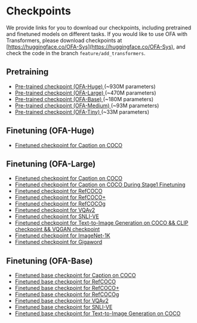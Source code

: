 # Checkpoints

We provide links for you to download our checkpoints, including pretrained and finetuned models on different tasks. If you would like to use OFA with Transformers, please download checkpoints at [https://huggingface.co/OFA-Sys](https://huggingface.co/OFA-Sys), and check the code in the branch `feature/add_transformers`. 

## Pretraining
* <a href="https://ofa-beijing.oss-cn-beijing.aliyuncs.com/checkpoints/ofa_huge.pt"> Pre-trained checkpoint (OFA-Huge) </a> (~930M parameters)
* <a href="https://ofa-beijing.oss-cn-beijing.aliyuncs.com/checkpoints/ofa_large.pt"> Pre-trained checkpoint (OFA-Large) </a> (~470M parameters)
* <a href="https://ofa-beijing.oss-cn-beijing.aliyuncs.com/checkpoints/ofa_base.pt"> Pre-trained checkpoint (OFA-Base) </a> (~180M parameters)
* <a href="https://ofa-beijing.oss-cn-beijing.aliyuncs.com/checkpoints/ofa_medium.pt"> Pre-trained checkpoint (OFA-Medium) </a> (~93M parameters)
* <a href="https://ofa-beijing.oss-cn-beijing.aliyuncs.com/checkpoints/ofa_tiny.pt"> Pre-trained checkpoint (OFA-Tiny) </a> (~33M parameters)

## Finetuning (OFA-Huge)
* <a href="https://ofa-beijing.oss-cn-beijing.aliyuncs.com/checkpoints/caption_huge_best.pt"> Finetuned checkpoint for Caption on COCO </a>

## Finetuning (OFA-Large)

* <a href="https://ofa-beijing.oss-cn-beijing.aliyuncs.com/checkpoints/caption_large_best_clean.pt"> Finetuned checkpoint for Caption on COCO </a>
* <a href="https://ofa-beijing.oss-cn-beijing.aliyuncs.com/checkpoints/caption_stage1_best.pt"> Finetuned checkpoint for Caption on COCO During Stage1 Finetuning </a>
* <a href="https://ofa-beijing.oss-cn-beijing.aliyuncs.com/checkpoints/refcoco_large_best.pt"> Finetuned checkpoint for RefCOCO </a>
* <a href="https://ofa-beijing.oss-cn-beijing.aliyuncs.com/checkpoints/refcocoplus_large_best.pt"> Finetuned checkpoint for RefCOCO+ </a>
* <a href="https://ofa-beijing.oss-cn-beijing.aliyuncs.com/checkpoints/refcocog_large_best.pt"> Finetuned checkpoint for RefCOCOg </a>
* <a href="https://ofa-beijing.oss-cn-beijing.aliyuncs.com/checkpoints/vqa_large_best.pt"> Finetuned checkpoint for VQAv2 </a>
* <a href="https://ofa-beijing.oss-cn-beijing.aliyuncs.com/checkpoints/snli_ve_large_best.pt"> Finetuned checkpoint for SNLI-VE </a>
* <a href="https://ofa-beijing.oss-cn-beijing.aliyuncs.com/checkpoints/image_gen_large_best.zip"> Finetuned checkpoint for Text-to-Image Generation on COCO && CLIP checkpoint && VQGAN checkpoint </a>
* <a href="https://ofa-beijing.oss-cn-beijing.aliyuncs.com/checkpoints/imagenet_1k_large_best.pt"> Finetuned checkpoint for ImageNet-1K </a>
* <a href="https://ofa-beijing.oss-cn-beijing.aliyuncs.com/checkpoints/gigaword_large_best.pt"> Finetuned checkpoint for Gigaword </a>


## Finetuning (OFA-Base)
* <a href="https://ofa-beijing.oss-cn-beijing.aliyuncs.com/checkpoints/caption_base_best.pt"> Finetuned base checkpoint for Caption on COCO </a>
* <a href="https://ofa-beijing.oss-cn-beijing.aliyuncs.com/checkpoints/refcoco_base_best.pt"> Finetuned base checkpoint for RefCOCO </a>
* <a href="https://ofa-beijing.oss-cn-beijing.aliyuncs.com/checkpoints/refcocoplus_base_best.pt"> Finetuned base checkpoint for RefCOCO+ </a>
* <a href="https://ofa-beijing.oss-cn-beijing.aliyuncs.com/checkpoints/refcocog_base_best.pt"> Finetuned base checkpoint for RefCOCOg </a>
* <a href="https://ofa-beijing.oss-cn-beijing.aliyuncs.com/checkpoints/vqa_base_best.pt"> Finetuned base checkpoint for VQAv2 </a>
* <a href="https://ofa-beijing.oss-cn-beijing.aliyuncs.com/checkpoints/snli_ve_base_best.pt"> Finetuned base checkpoint for SNLI-VE </a>
* <a href="https://ofa-beijing.oss-cn-beijing.aliyuncs.com/checkpoints/image_gen_base_best.pt"> Finetuned base checkpoint for Text-to-Image Generation on COCO  </a>
